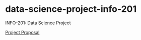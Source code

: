 # data-science-project-info-201
INFO-201: Data Science Project

[Project Proposal](https://github.com/jamesswartwood/data-science-project-info-201/wiki)
